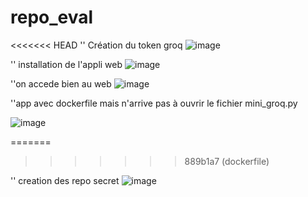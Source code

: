 # repo_eval
<<<<<<< HEAD
'' Création du token groq
![image](https://github.com/Houcinebhm/repo_eval/assets/94059573/90ba4d14-0146-4223-93b8-e009d965b93b)


'' installation de l'appli web
![image](https://github.com/Houcinebhm/repo_eval/assets/94059573/b219eeda-6dd3-4b3b-8d32-efa6fcc7759c)

''on accede bien au web
![image](https://github.com/Houcinebhm/repo_eval/assets/94059573/d646ed9c-9be8-4583-8ee5-a83e4f444fc8)

''app avec dockerfile mais n'arrive pas à ouvrir le fichier mini_groq.py

![image](https://github.com/Houcinebhm/repo_eval/assets/94059573/08f352c2-ad81-4c44-9124-a0a90fdd7048)

=======
>>>>>>> 889b1a7 (dockerfile)

'' creation des repo secret
![image](https://github.com/Houcinebhm/repo_eval/assets/94059573/0abe1d83-5298-4daf-a667-008dd7dc3ce5)
